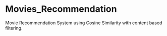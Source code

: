 # Movies_Recommendation 
Movie Recommendation System using Cosine Similarity with content based filtering.
